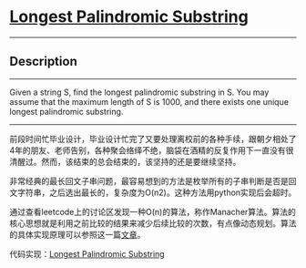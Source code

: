 # [Longest Palindromic Substring](https://leetcode.com/problems/longest-palindromic-substring/)

---

## Description

---

Given a string S, find the longest palindromic substring in S. You may assume that the maximum length of S is 1000, and there exists one unique longest palindromic substring.

---

前段时间忙毕业设计，毕业设计忙完了又要处理离校前的各种手续，跟朝夕相处了4年的朋友、老师告别，各种聚会络绎不绝，脑袋在酒精的反复作用下一直没有很清醒过。然而，该结束的总会结束的，该坚持的还是要继续坚持。

非常经典的最长回文子串问题，最容易想到的方法是枚举所有的子串判断是否是回文字符串，之后选出最长的，复杂度为O(n2)。这种方法用python实现后会超时。

通过查看leetcode上的讨论区发现一种O(n)的算法，称作Manacher算法。算法的核心思想就是利用之前比较的结果来减少后续比较的次数，有点像动态规划。算法的具体实现原理可以参照这一篇[文章](http://www.felix021.com/blog/read.php?2040#3770)。


代码实现：[Longest Palindromic Substring](./LongestPalindromicSubstring.py)